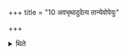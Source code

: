 +++
title = "10 अवभृथादुदेत्य तान्येवोपेयुः"

+++

<details><summary>थिते</summary>

10. (Therefore rather the following way should be adopted): having come up from the Avabhr̥tha, they should perform (the ritual of) the same (days) (which were abandoned). 
</details>
